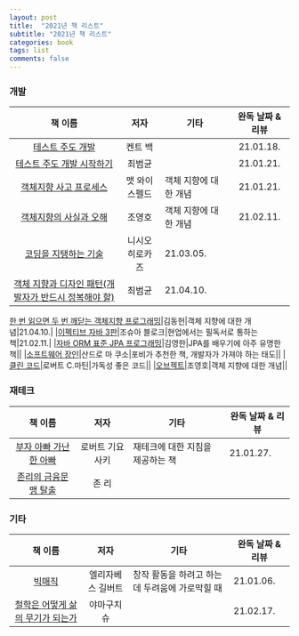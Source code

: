 ```yaml
---
layout: post
title:  "2021년 책 리스트"
subtitle: "2021년 책 리스트"
categories: book
tags: list
comments: false
---
```

### 개발

|책 이름|저자|기타|완독 날짜 & 리뷰|
|:-----:|:---:|---|:---:|
|[테스트 주도 개발](http://www.yes24.com/Product/Goods/12246033)|켄트 백||21.01.18.|
|[테스트 주도 개발 시작하기](http://www.yes24.com/Product/Goods/89145195)|최범균||21.01.21.|
|[객체지향 사고 프로세스](http://m.yes24.com/Goods/Detail/90688759)|맷 와이스펠드|객체 지향에 대한 개념|21.01.21.|
|[객체지향의 사실과 오해](http://www.yes24.com/Product/Goods/18249021?OzSrank=1)|조영호|객체 지향에 대한 개념|21.02.11.|
|[코딩을 지탱하는 기술](http://www.yes24.com/Product/Goods/11101558)|니시오 히로카즈|21.03.05.|
|[객체 지향과 디자인 패턴(개발자가 반드시 정복해야 할)](http://intobooks.co.kr/xe/10747)|최범균|21.04.10.|


[한 번 읽으면 두 번 깨닫는 객체지향 프로그래밍](https://kyobobook.co.kr/product/detailViewKor.laf?ejkGb=KOR&mallGb=KOR&barcode=9791157831357&orderClick=LAH&Kc=)|김동헌|객체 지향에 대한 개념|21.04.10.|
|[이펙티브 자바 3판](http://www.yes24.com/Product/Goods/65551284)|조슈아 블로크|현업에서는 필독서로 통하는 책|21.02.11.|
|[자바 ORM 표준 JPA 프로그래밍](http://www.yes24.com/Product/Goods/19040233)|김영한|JPA를 배우기에 아주 유명한 책||
|[소프트웨어 장인](http://www.yes24.com/Product/Goods/20461940)|산드로 마 쿠소|포비가 추천한 책, 개발자가 가져야 하는 태도||
|[클린 코드](http://www.yes24.com/Product/Goods/11681152)|로버트 C.마틴|가독성 좋은 코드||
|[오브젝트](http://www.yes24.com/Product/Goods/74219491)|조영호|객체 지향에 대한 개념||



### 재테크
|책 이름|저자|기타|완독 날짜 & 리뷰|
|:-----:|:---:|---|---|
|[부자 아빠 가난한 아빠](http://www.yes24.com/Product/Goods/58774995)|로버트 기요사키|재테크에 대한 지침을 제공하는 책|21.01.27.|
|[존리의 금융문맹 탈출](http://www.yes24.com/Product/Goods/93317297)|존 리|

### 기타

|책 이름|저자|기타|완독 날짜 & 리뷰|
|:-----:|:---:|---|---|
|[빅매직](http://www.yes24.com/Product/Goods/57884826)|엘리자베스 길버트|창작 활동을 하려고 하는 데 두려움에 가로막힐 때|21.01.06.|
|[철학은 어떻게 삶의 무기가 되는가](https://www.aladin.co.kr/shop/wproduct.aspx?ItemId=179428940)|야마구치 슈||21.02.17.|